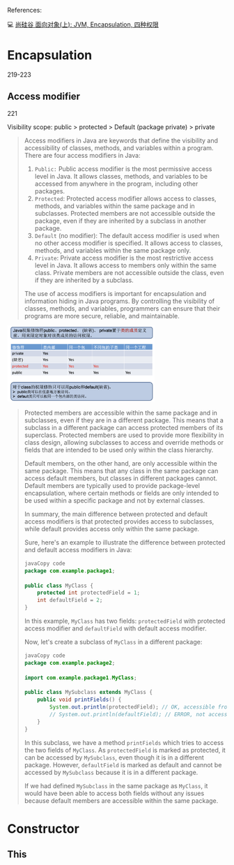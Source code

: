 References:

:computer: [尚硅谷 面向对象(上): JVM, Encapsulation, 四种权限](https://www.bilibili.com/video/BV1Kb411W75N?p=176&vd_source=c6866d088ad067762877e4b6b23ab9df)











# Encapsulation 

219-223



## Access modifier

221



Visibility scope: public > protected > Default (package private) > private

> Access modifiers in Java are keywords that define the visibility and accessibility of classes, methods, and variables within a program. There are four access modifiers in Java:
>
> 1. `Public:` Public access modifier is the most permissive access level in Java. It allows classes, methods, and variables to be accessed from anywhere in the program, including other packages.
> 2. `Protected`: Protected access modifier allows access to classes, methods, and variables within the same package and in subclasses. Protected members are not accessible outside the package, even if they are inherited by a subclass in another package.
> 3. `Default` (no modifier): The default access modifier is used when no other access modifier is specified. It allows access to classes, methods, and variables within the same package only.
> 4. `Private`: Private access modifier is the most restrictive access level in Java. It allows access to members only within the same class. Private members are not accessible outside the class, even if they are inherited by a subclass.
>
> The use of access modifiers is important for encapsulation and information hiding in Java programs. By controlling the visibility of classes, methods, and variables, programmers can ensure that their programs are more secure, reliable, and maintainable.

<img src="./Src_md/AccessModifier.png" alt="AccessModifier" style="zoom:33%;" />



> Protected members are accessible within the same package and in subclasses, even if they are in a different package. This means that a subclass in a different package can access protected members of its superclass. Protected members are used to provide more flexibility in class design, allowing subclasses to access and override methods or fields that are intended to be used only within the class hierarchy.
>
> Default members, on the other hand, are only accessible within the same package. This means that any class in the same package can access default members, but classes in different packages cannot. Default members are typically used to provide package-level encapsulation, where certain methods or fields are only intended to be used within a specific package and not by external classes.
>
> In summary, the main difference between protected and default access modifiers is that protected provides access to subclasses, while default provides access only within the same package.
>
> 
>
> Sure, here's an example to illustrate the difference between protected and default access modifiers in Java:
>
> ```Java
> javaCopy code
> package com.example.package1;
> 
> public class MyClass {
>     protected int protectedField = 1;
>     int defaultField = 2;
> }
> ```
>
> In this example, `MyClass` has two fields: `protectedField` with protected access modifier and `defaultField` with default access modifier.
>
> Now, let's create a subclass of `MyClass` in a different package:
>
> ```Java
> javaCopy code
> package com.example.package2;
> 
> import com.example.package1.MyClass;
> 
> public class MySubclass extends MyClass {
>     public void printFields() {
>         System.out.println(protectedField); // OK, accessible from subclass
>         // System.out.println(defaultField); // ERROR, not accessible from subclass
>     }
> }
> ```
>
> In this subclass, we have a method `printFields` which tries to access the two fields of `MyClass`. As `protectedField` is marked as protected, it can be accessed by `MySubclass`, even though it is in a different package. However, `defaultField` is marked as default and cannot be accessed by `MySubclass` because it is in a different package.
>
> If we had defined `MySubclass` in the same package as `MyClass`, it would have been able to access both fields without any issues because default members are accessible within the same package.
>
> 





# Constructor





## This





